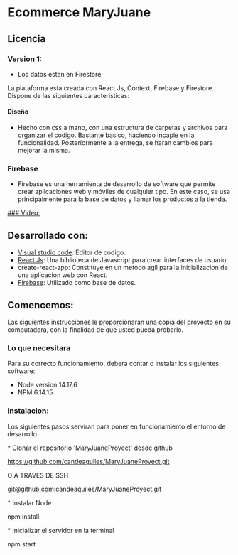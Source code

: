 # Ecommerce MaryJuane

## Licencia

### Version 1:

- Los datos estan en Firestore

La plataforma esta creada con React Js, Context, Firebase y Firestore. Dispone de las siguientes caracteristicas:

#### Diseño
- Hecho con css a mano, con una estructura de carpetas y archivos para organizar el codigo. Bastante basico, haciendo incapie en la funcionalidad. Posteriormente a la entrega, se haran cambios para mejorar la misma.

### Firebase
- Firebase es una herramienta de desarrollo de software que permite crear aplicaciones web y móviles de cualquier tipo. En este caso, se usa principalmente para la base de datos y llamar los productos a la tienda.

[ ### Video:
](https://drive.google.com/drive/folders/1XI-UQQ6imGnuGeSzJ9v2q8y_b88zWnM8?usp=sharing)

## Desarrollado con:

- [Visual studio code](https://code.visualstudio.com/): Editor de codigo.
- [React Js](https://reactjs.org/): Una biblioteca de Javascript para crear interfaces de usuario.
- create-react-app: Constituye en un metodo agil para la inicializacion de una aplicacion web con React.
- [Firebase](https://firebase.google.com/): Utilizado como base de datos.

## Comencemos:

Las siguientes instrucciones le proporcionaran una copia del proyecto en su computadora, con la finalidad de que usted pueda probarlo.

### Lo que necesitara
Para su correcto funcionamiento, debera contar o instalar los siguientes software:
* Node version 14.17.6
* NPM 6.14.15

### Instalacion:
Los siguientes pasos serviran para poner en funcionamiento el entorno de desarrollo

\* Clonar el repositorio 'MaryJuaneProyect' desde github

https://github.com/candeaquiles/MaryJuaneProyect.git

O A TRAVES DE SSH

git@github.com:candeaquiles/MaryJuaneProyect.git

\* Instalar Node

npm install

\* Inicializar el servidor en la terminal

npm start
